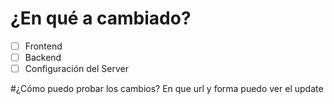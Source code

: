 # ¿En qué a cambiado?

- [ ] Frontend
- [ ] Backend
- [ ] Configuración del Server

#¿Cómo puedo probar los cambios?
En que url y forma puedo ver el update
